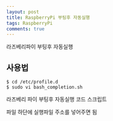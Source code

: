 ```yaml
---
layout: post
title: RaspberryPi 부팅후 자동실행
tags: RaspberryPi
comments: true
---
```


라즈베리파이 부팅후 자동실행


## 사용법
```shell
$ cd /etc/profile.d
$ sudo vi bash_completion.sh
```

라즈베리 파이 부팅후 자동실행 코드 스크립트

파일 하단에 실행파일 주소를 넣어주면 됨